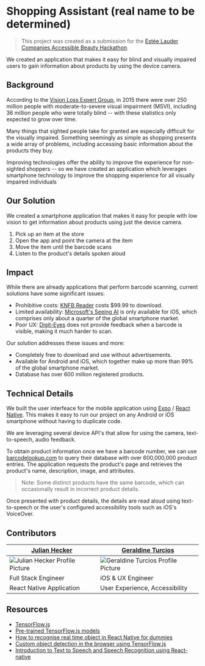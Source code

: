 # Shopping Assistant (real name to be determined)

> This project was created as a submission for the [Estée Lauder Companies Accessible Beauty Hackathon](https://elchackathon.devpost.com/).

We created an application that makes it easy for blind and visually impaired users to gain information about products by using the device camera.

## Background

According to the [Vision Loss Expert Group](https://www.ncbi.nlm.nih.gov/pmc/articles/PMC5820628/), in 2015 there were over 250 million people with moderate-to-severe visual impairment (MSVI), including 36 million people who were totally blind -- with these statistics only expected to grow over time.

Many things that sighted people take for granted are especially difficult for the visually impaired. Something seemingly as simple as shopping presents a wide array of problems, including accessing basic information about the products they buy.

Improving technologies offer the ability to improve the experience for non-sighted shoppers -- so we have created an application which leverages smartphone technology to improve the shopping experience for all visually impaired individuals

## Our Solution

We created a smartphone application that makes it easy for people with low vision to get information about products using just the device camera.

1. Pick up an item at the store
2. Open the app and point the camera at the item
3. Move the item until the barcode scans
4. Listen to the product's details spoken aloud
<!-- 4. Listen to feedback on positioning the product -->

<!-- Insert gif of working demo -->

## Impact

While there are already applications that perform barcode scanning, current solutions have some significant issues:

- Prohibitive costs: [KNFB Reader](https://nfb.org/programs-services/knfb-reader) costs $99.99 to download.
- Limited availability: [Microsoft's Seeing AI](https://www.microsoft.com/en-us/ai/seeing-ai) is only available for iOS, which comprises only about a quarter of the global smartphone market.
- Poor UX: [Digit-Eyes](http://www.digit-eyes.com) does not provide feedback when a barcode is visible, making it much harder to scan.

Our solution addresses these issues and more:

- Completely free to download and use without advertisements.
- Available for Android and iOS, which together make up more than 99% of the global smartphone market.
- Database has over 600 million registered products.
  <!-- - Spoken feedback when a barcode is detected makes it easier to scan -->
  <!-- - Question & Answer AI Chatbot lets users get all the information they need -->

## Technical Details

We built the user interfeace for the mobile application using [Expo](https://expo.dev/) / [React Native](https://reactnative.dev/). This makes it easy to run our project on any Android or iOS smartphone without having to duplicate code.

We are leveraging several device API's that allow for using the camera, text-to-speech, audio feedback.

<!-- By using [TensorFlow.js](https://www.tensorflow.org/js), we are able to run lightweight and accurate machine learning algorithms to detect whether there are any bar codes visible on the screen and provide auditory feedback to the user to more easily picture -->

To obtain product information once we have a barcode number, we can use [barcodelookup.com](https://www.barcodelookup.com/) to query their database with over 600,000,000 product entries. The application requests the product's page and retrieves the product's name, description, image, and attributes.

> Note: Some distinct products have the same barcode, which can occasionally result in incorrect product details.

Once presented with product details, the details are read aloud using text-to-speech or the user's configured accessibility tools such as iOS's VoiceOver.

<!-- The user also has the option to talk to a Artificial Intelligence Chatbot to ask questions about any products they have scanned. -->

## Contributors

<table>
  <thead>
    <tr>
      <th><a href="https://github.com/julian-hecker">Julian Hecker</th>
      <th><a href="https://github.com/rosierjolie">Geraldine Turcios</a></th>
    </tr>
  </thead>
  <tbody>
    <tr>
      <td><img alt="Julian Hecker Profile Picture" src="https://media.licdn.com/dms/image/C4D03AQH1j0Faalg4WA/profile-displayphoto-shrink_200_200/0/1611771864729?e=1682553600&v=beta&t=6BiiWh5-izT_9CMBMN7eSlr7vUCfMnw-_T2h9GaZo0s" /></td>
      <td><img alt="Geraldine Turcios Profile Picture" src="https://media.licdn.com/dms/image/D5603AQEjBytgTfROcA/profile-displayphoto-shrink_200_200/0/1675366301000?e=1682553600&v=beta&t=-7RckILKmkD036ybcYbdFcPpfY70qGAO0Nrj5tf5GFU" /></td>
    </tr>
    <tr>
      <td>Full Stack Engineer</td>
      <td>iOS & UX Engineer</td>
    </tr>
    <tr>
      <td>React Native Application</td>
      <td>User Experience, Accessibility</td>
    </tr>
  </tbody>
</table>

## Resources

- [TensorFlow.js](https://github.com/tensorflow/tfjs)
- [Pre-trained TensorFlow.js models](https://github.com/tensorflow/tfjs-models)
- [How to recognise real time object in React Native for dummies](https://www.bam.tech/article/how-to-recognize-real-time-object-in-reactnative-for-dummies)
- [Custom object detection in the browser using TensorFlow.js](https://blog.tensorflow.org/2021/01/custom-object-detection-in-browser.html)
- [Introduction to Text to Speech and Speech Recognition using React-native](https://dev.to/josethz00/introduction-to-text-to-speech-and-speech-recognition-using-react-native-3oi)
